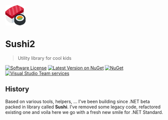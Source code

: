 ![Sushi2](https://raw.githubusercontent.com/goto10hq/Sushi2/master/sushi-icon.png)

# Sushi2
> Utility library for cool kids

[![Software License](https://img.shields.io/badge/license-MIT-brightgreen.svg?style=flat-square)](LICENSE.md)
[![Latest Version on NuGet](https://img.shields.io/nuget/v/Sushi2.svg?style=flat-square)](https://www.nuget.org/packages/Sushi2/)
[![NuGet](https://img.shields.io/nuget/dt/Sushi2.svg?style=flat-square)](https://www.nuget.org/packages/Sushi2/)
[![Visual Studio Team services](https://img.shields.io/vso/build/frohikey/c3964e53-4bf3-417a-a96e-661031ef862f/117.svg?style=flat-square)](https://github.com/goto10hq/Sushi2)

## History

Based on various tools, helpers, ... I've been building since .NET beta packed in library called **Sushi**. 
I've removed some legacy code, refactored existing one and voila here we go with a fresh new smile for .NET Standard.
